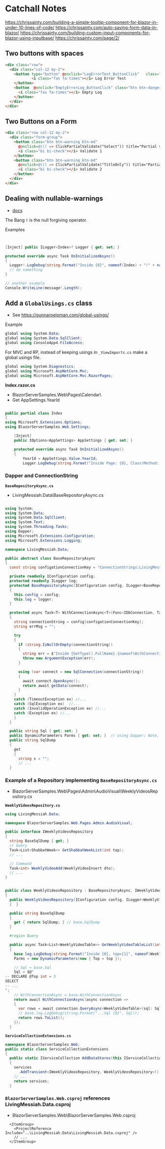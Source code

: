 ﻿# Catchall Notes


https://chrissainty.com/building-a-simple-tooltip-component-for-blazor-in-under-10-lines-of-code/
https://chrissainty.com/auto-saving-form-data-in-blazor/
https://chrissainty.com/building-custom-input-components-for-blazor-using-inputbase/
https://chrissainty.com/page/2/

## Two buttons with spaces
```html
<div class="row">
  <div class="col-12 my-2">
    <button type="button" @onclick="LogErrorTest_ButtonClick"	class="btn btn-danger btn-sm ">
			<i class="fas fa-times"></i> Log Error Test
    </button>
    <button  @onclick="EmptyErrorLog_ButtonClick" class="btn btn-danger btn-sm">
      <i class="fas fa-times"></i> Empty Log
    </button>
  </div>
</div>
```

## Two Buttons on a Form
```html
<div class="row col-12 my-2">
  <div class="form-group">
    <button class="btn btn-warning btn-md" 
      @onclick=@(() => ClickPartialValidate("Select")) title="Partial validation for Select only">
      <i class="bi bi-check"></i> Validate 1
    </button>
    <button class="btn btn-warning btn-md" 
      @onclick=@(() => ClickPartialValidate("TitleOnly")) title="Partial validation for Title only">
      <i class="bi bi-check"></i> Validate 2
    </button>
  </div>
</div>
```

## Dealing with nullable-warnings
- [docs](https://docs.microsoft.com/en-us/dotnet/csharp/nullable-warnings)
 

The Bang **`!`** is the null forgiving operator.

Examples
```csharp


[Inject] public ILogger<Index>? Logger { get; set; } 

protected override async Task OnInitializedAsync()
{
  Logger!.LogDebug(string.Format("Inside {0}", nameof(Index) + "!" + nameof(OnInitialized)));
  // do something
}

// another example
Console.WriteLine(message!.Length);

```


## Add a `GlobalUsings.cs` class
- See https://gunnarpeipman.com/global-usings/

Example
```csharp
global using System.Data;
global using System.Data.SqlClient;
global using ConsoleApp4.FileAccess;
```

For MVC and RP, instead of keeping usings in `_ViewImports.cs` make a global usings file.

```csharp
global using System.Diagnostics;
global using Microsoft.AspNetCore.Mvc;
global using Microsoft.AspNetCore.Mvc.RazorPages;
```


**Index.razor.cs**
- BlazorServerSamples.Web\Pages\Calendar\
- Get AppSettings.YearId
```csharp

public partial class Index
{
using Microsoft.Extensions.Options;
using BlazorServerSamples.Web.Settings;

    [Inject]
    public IOptions<AppSettings> AppSettings { get; set; }

    protected override async Task OnInitializedAsync()
    {
        YearId = AppSettings.Value.YearId;
        Logger.LogDebug(string.Format("Inside Page: {0}, Class!Method: {1}, YearId:{2}", Page.Index, nameof(Index) + "!" + nameof(OnInitializedAsync), YearId));
```




### Dapper and ConnectionString

**`BaseRepositoryAsync.cs`**
- LivingMessiah.Data\BaseRepositoryAsync.cs

```csharp

using System;
using System.Data;
using System.Data.SqlClient;
using System.Text;
using System.Threading.Tasks;
using Dapper;
using Microsoft.Extensions.Configuration;
using Microsoft.Extensions.Logging;

namespace LivingMessiah.Data;

public abstract class BaseRepositoryAsync
{
  const string configationConnectionKey = "ConnectionStrings:LivingMessiah"; // Found in BlazorServerSamples.Web!appSetting.json

  private readonly IConfiguration config;
  protected readonly ILogger log;
  protected BaseRepositoryAsync(IConfiguration config, ILogger<BaseRepositoryAsync> logger)
  {
    this.config = config;
    this.log = logger;
  }

  protected async Task<T> WithConnectionAsync<T>(Func<IDbConnection, Task<T>> getData)
  {
    string connectionString = config[configationConnectionKey];
    string errMsg = "";

    try
    {
      if (string.IsNullOrEmpty(connectionString))
      {
        string err = $"Inside {GetType().FullName}.{nameof(WithConnectionAsync)}; Connection string is null or empty.  configationConnectionKey={configationConnectionKey}";
        throw new ArgumentException(err);
      }

      using (var connect = new SqlConnection(connectionString))
      {
        await connect.OpenAsync();
        return await getData(connect);
      }
    }
    catch (TimeoutException ex) //...
    catch (SqlException ex)  //...
    catch (InvalidOperationException ex) //...
    catch (Exception ex) //...
    }
  }

  public string Sql { get; set; }
  public DynamicParameters Parms { get; set; }  // using Dapper; Note, only place dependent on Dapper
  public string SqlDump
  {
    get
    {
      string s = "";
      // ...
  }

```

### Example of a Repository implementing `BaseRepositoryAsync.cs`
- BlazorServerSamples.Web\Pages\Admin\AudioVisual\WeeklyVideosRepository.cs

**`WeeklyVideosRepository.cs`**
```csharp
using LivingMessiah.Data;

namespace BlazorServerSamples.Web.Pages.Admin.AudioVisual;

public interface IWeeklyVideosRepository
{
  string BaseSqlDump { get; }
  // Query 
  Task<List<ShabbatWeek>> GetShabbatWeekList(int top);
  // ...

  // Command
  Task<int> WeeklyVideoAdd(WeeklyVideoInsert dto);
  // ...
}


public class WeeklyVideosRepository : BaseRepositoryAsync, IWeeklyVideosRepository
{
  public WeeklyVideosRepository(IConfiguration config, ILogger<WeeklyVideosRepository> logger) : base(config, logger)
  {  }

  public string BaseSqlDump
  {
    get { return SqlDump; } // base.SqlDump
  }

  #region Query

  public async Task<List<WeeklyVideoTable>> GetWeeklyVideoTableList(int top = 9)
  {
    base.log.LogDebug(string.Format("Inside {0}, top={1}", nameof(WeeklyVideosRepository) + "!" + nameof(GetWeeklyVideoTableList), top));
    Parms = new DynamicParameters(new { Top = top });

    // Sql = base.Sql
    Sql = $@"
-- DECLARE @Top int = 3
SELECT 
-- ...
";
    // WithConnectionAsync = base.WithConnectionAsync
    return await WithConnectionAsync(async connection =>
    {
      var rows = await connection.QueryAsync<WeeklyVideoTable>(sql: Sql, param: Parms);
      // base.log.LogDebug(string.Format("...Sql {0}", Sql));
      return rows.ToList();
    });
  }
```

**`ServiceCollectionExtensions.cs`**
```csharp
namespace BlazorServerSamples.Web;
public static class ServiceCollectionExtensions
{
  public static IServiceCollection AddDataStores(this IServiceCollection services)
  {
    services
      .AddTransient<IWeeklyVideosRepository, WeeklyVideosRepository>()
    // ...
    return services;
  }
```



### `BlazorServerSamples.Web.csproj` references LivingMessiah.Data.csproj
- BlazorServerSamples.Web\BlazorServerSamples.Web.csproj
```
  <ItemGroup>
    <ProjectReference Include="..\LivingMessiah.Data\LivingMessiah.Data.csproj" />
    // ...
  </ItemGroup>
```






